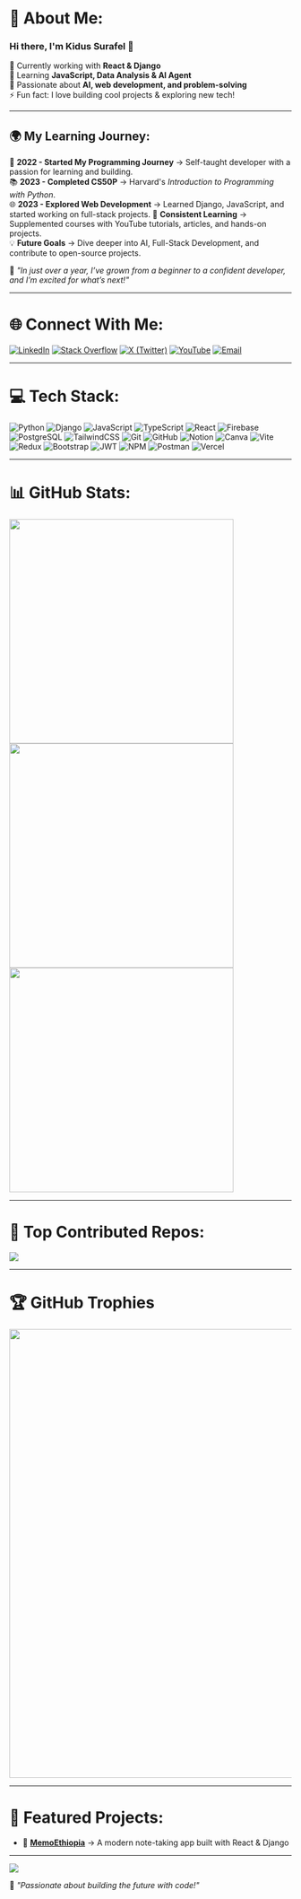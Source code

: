 # 💫 About Me:
### Hi there, I'm **Kidus Surafel** 👋  
🔭 Currently working with **React & Django**  
🌱 Learning **JavaScript, Data Analysis & AI Agent**  
🎯 Passionate about **AI, web development, and problem-solving**  
⚡ Fun fact: I love building cool projects & exploring new tech!  

---

## 🌍 My Learning Journey:  
🚀 **2022 - Started My Programming Journey** → Self-taught developer with a passion for learning and building.  
📚 **2023 - Completed CS50P** → Harvard's *Introduction to Programming with Python*.  
🌐 **2023 - Explored Web Development** → Learned Django, JavaScript, and started working on full-stack projects. 
🎥 **Consistent Learning** → Supplemented courses with YouTube tutorials, articles, and hands-on projects.  
💡 **Future Goals** → Dive deeper into AI, Full-Stack Development, and contribute to open-source projects.  

🌟 *"In just over a year, I’ve grown from a beginner to a confident developer, and I’m excited for what’s next!"*  


---

# 🌐 Connect With Me:
[![LinkedIn](https://img.shields.io/badge/LinkedIn-%230077B5.svg?logo=linkedin&logoColor=white)](https://linkedin.com/in/kidus-surafel)  [![Stack Overflow](https://img.shields.io/badge/-Stackoverflow-FE7A16?logo=stack-overflow&logoColor=white)](https://stackoverflow.com/users/25660202/kidus-surafel)  [![X (Twitter)](https://img.shields.io/badge/X-black.svg?logo=X&logoColor=white)](https://x.com/@KidusPanda1824)  [![YouTube](https://img.shields.io/badge/YouTube-%23FF0000.svg?logo=YouTube&logoColor=white)](https://www.youtube.com/channel/UCZQz7rScTBd-8MH4TGDOccA)  [![Email](https://img.shields.io/badge/Email-D14836?logo=gmail&logoColor=white)](mailto:seeh51593@gmail.com)  

---
# 💻 Tech Stack:
![Python](https://img.shields.io/badge/python-3670A0?style=for-the-badge&logo=python&logoColor=ffdd54)  ![Django](https://img.shields.io/badge/Django-%23092E20.svg?style=for-the-badge&logo=django&logoColor=white)  ![JavaScript](https://img.shields.io/badge/javascript-%23323330.svg?style=for-the-badge&logo=javascript&logoColor=%23F7DF1E)  ![TypeScript](https://img.shields.io/badge/typescript-%23007ACC.svg?style=for-the-badge&logo=typescript&logoColor=white)  ![React](https://img.shields.io/badge/react-%2361DAFB.svg?style=for-the-badge&logo=react&logoColor=white)  ![Firebase](https://img.shields.io/badge/firebase-%23039BE5.svg?style=for-the-badge&logo=firebase)  ![PostgreSQL](https://img.shields.io/badge/PostgreSQL-%23316192.svg?style=for-the-badge&logo=postgresql&logoColor=white)  ![TailwindCSS](https://img.shields.io/badge/tailwindcss-%2338B2AC.svg?style=for-the-badge&logo=tailwind-css&logoColor=white)  ![Git](https://img.shields.io/badge/git-%23F05033.svg?style=for-the-badge&logo=git&logoColor=white)  ![GitHub](https://img.shields.io/badge/github-%23121011.svg?style=for-the-badge&logo=github&logoColor=white)  ![Notion](https://img.shields.io/badge/Notion-%23000000.svg?style=for-the-badge&logo=notion&logoColor=white)  ![Canva](https://img.shields.io/badge/Canva-%2300C4CC.svg?style=for-the-badge&logo=Canva&logoColor=white)  ![Vite](https://img.shields.io/badge/vite-%23646CFF.svg?style=for-the-badge&logo=vite&logoColor=white)  ![Redux](https://img.shields.io/badge/redux-%23593d88.svg?style=for-the-badge&logo=redux&logoColor=white)  ![Bootstrap](https://img.shields.io/badge/bootstrap-%23563D7C.svg?style=for-the-badge&logo=bootstrap&logoColor=white)  ![JWT](https://img.shields.io/badge/JWT-black?style=for-the-badge&logo=JSON%20web%20tokens)  ![NPM](https://img.shields.io/badge/NPM-%23CB3837.svg?style=for-the-badge&logo=npm&logoColor=white)  ![Postman](https://img.shields.io/badge/Postman-FF6C37?style=for-the-badge&logo=postman&logoColor=white)  ![Vercel](https://img.shields.io/badge/vercel-%23000000.svg?style=for-the-badge&logo=vercel&logoColor=white)  

---

# 📊 GitHub Stats:

<img src="https://github-readme-stats.vercel.app/api?username=Kidus-fu&theme=tokyonight&hide_border=false&include_all_commits=true&count_private=true" width="400" />
<img src="https://github-readme-streak-stats.herokuapp.com/?user=Kidus-fu&theme=tokyonight&hide_border=false" width="400" />
<img src="https://github-readme-stats.vercel.app/api/top-langs/?username=Kidus-fu&theme=tokyonight&hide_border=false&layout=pie" width="400" height="400"/>

---

# 🚀 Top Contributed Repos:
![](https://github-contributor-stats.vercel.app/api?username=Kidus-fu&limit=5&theme=merko&combine_all_yearly_contributions=true)  

---

# 🏆 GitHub Trophies
<div align="center">
  <img src="https://github-profile-trophy.vercel.app/?username=Kidus-fu&theme=tokyonight&no-frame=true&row=1&column=6" width="800"/>
</div>

---

# 🌟 Featured Projects:
- 📝 **[MemoEthiopia](https://github.com/Kidus-fu/MemoEthiopia)** → A modern note-taking app built with React & Django  

---

[![](https://visitcount.itsvg.in/api?id=Kidus-fu&icon=0&color=6)](https://visitcount.itsvg.in)  

🚀 *"Passionate about building the future with code!"*  
